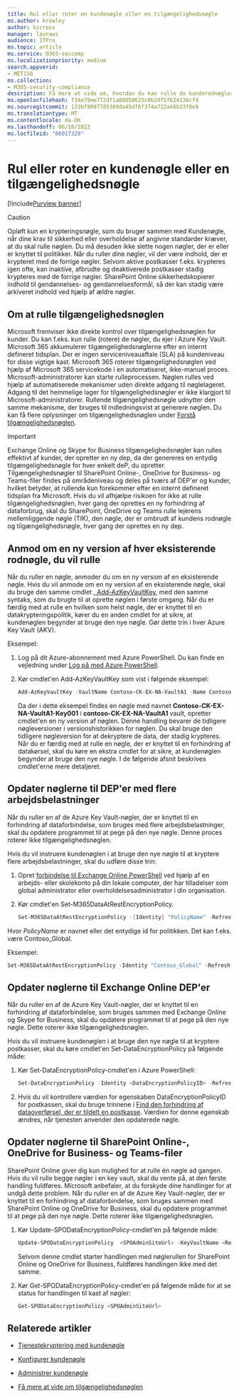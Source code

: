 ```yaml
---
title: Rul eller roter en kundenøgle eller en tilgængelighedsnøgle
ms.author: krowley
author: kccross
manager: laurawi
audience: ITPro
ms.topic: article
ms.service: O365-seccomp
ms.localizationpriority: medium
search.appverid:
- MET150
ms.collection:
- M365-security-compliance
description: Få mere at vide om, hvordan du kan rulle de kunderodnøgler, der er gemt i Azure Key Vault, som bruges sammen med kundenøglen. Tjenesterne omfatter filer af typen Exchange Online, Skype for Business, SharePoint Online, OneDrive for Business og Teams.
ms.openlocfilehash: f34e79ee772df1a88058625c0b2df5f62413bcfd
ms.sourcegitcommit: 133bf9097785309da45df6f374a712a48b33f8e9
ms.translationtype: MT
ms.contentlocale: da-DK
ms.lasthandoff: 06/10/2022
ms.locfileid: "66017328"
---
```

# <a name="roll-or-rotate-a-customer-key-or-an-availability-key"></a>Rul eller roter en kundenøgle eller en tilgængelighedsnøgle

[!include[Purview banner](../includes/purview-rebrand-banner.md)]

> [!CAUTION]
> Opløft kun en krypteringsnøgle, som du bruger sammen med Kundenøgle, når dine krav til sikkerhed eller overholdelse af angivne standarder kræver, at du skal rulle nøglen. Du må desuden ikke slette nogen nøgler, der er eller er knyttet til politikker. Når du ruller dine nøgler, vil der være indhold, der er krypteret med de forrige nøgler. Selvom aktive postkasser f.eks. krypteres igen ofte, kan inaktive, afbrudte og deaktiverede postkasser stadig krypteres med de forrige nøgler. SharePoint Online sikkerhedskopierer indhold til gendannelses- og gendannelsesformål, så der kan stadig være arkiveret indhold ved hjælp af ældre nøgler.

## <a name="about-rolling-the-availability-key"></a>Om at rulle tilgængelighedsnøglen

Microsoft fremviser ikke direkte kontrol over tilgængelighedsnøglen for kunder. Du kan f.eks. kun rulle (rotere) de nøgler, du ejer i Azure Key Vault. Microsoft 365 akkumulerer tilgængelighedsnøglerne efter en internt defineret tidsplan. Der er ingen serviceniveauaftale (SLA) på kundeniveau for disse vigtige kast. Microsoft 365 roterer tilgængelighedsnøglen ved hjælp af Microsoft 365 servicekode i en automatiseret, ikke-manuel proces. Microsoft-administratorer kan starte rulleprocessen. Nøglen rulles ved hjælp af automatiserede mekanismer uden direkte adgang til nøglelageret. Adgang til det hemmelige lager for tilgængelighedsnøgler er ikke klargjort til Microsoft-administratorer. Rullende tilgængelighedsnøgle udnytter den samme mekanisme, der bruges til indledningsvist at generere nøglen. Du kan få flere oplysninger om tilgængelighedsnøglen under [Forstå tilgængelighedsnøglen](customer-key-availability-key-understand.md).

> [!IMPORTANT]
> Exchange Online og Skype for Business tilgængelighedsnøgler kan rulles effektivt af kunder, der opretter en ny dep, da der genereres en entydig tilgængelighedsnøgle for hver enkelt deP, du opretter. Tilgængelighedsnøgler til SharePoint Online-, OneDrive for Business- og Teams-filer findes på områdeniveau og deles på tværs af DEP'er og kunder, hvilket betyder, at rullende kun forekommer efter en internt defineret tidsplan fra Microsoft. Hvis du vil afhjælpe risikoen for ikke at rulle tilgængelighedsnøglen, hver gang der oprettes en ny forhindring af dataforbrug, skal du SharePoint, OneDrive og Teams rulle lejerens mellemliggende nøgle (TIK), den nøgle, der er ombrudt af kundens rodnøgle og tilgængelighedsnøgle, hver gang der oprettes en ny dep.

## <a name="request-a-new-version-of-each-existing-root-key-you-want-to-roll"></a>Anmod om en ny version af hver eksisterende rodnøgle, du vil rulle

Når du ruller en nøgle, anmoder du om en ny version af en eksisterende nøgle. Hvis du vil anmode om en ny version af en eksisterende nøgle, skal du bruge den samme cmdlet [, Add-AzKeyVaultKey](/powershell/module/az.keyvault/add-azkeyvaultkey), med den samme syntaks, som du brugte til at oprette nøglen i første omgang. Når du er færdig med at rulle en hvilken som helst nøgle, der er knyttet til en datakrypteringspolitik, kører du en anden cmdlet for at sikre, at kundenøglen begynder at bruge den nye nøgle. Gør dette trin i hver Azure Key Vault (AKV).

Eksempel:

1. Log på dit Azure-abonnement med Azure PowerShell. Du kan finde en vejledning under [Log på med Azure PowerShell](/powershell/azure/authenticate-azureps).

2. Kør cmdlet'en Add-AzKeyVaultKey som vist i følgende eksempel:

   ```powershell
   Add-AzKeyVaultKey -VaultName Contoso-CK-EX-NA-VaultA1 -Name Contoso-CK-EX-NA-VaultA1-Key001 -Destination HSM -KeyOps @('wrapKey','unwrapKey') -NotBefore (Get-Date -Date "12/27/2016 12:01 AM")
   ```

   Da der i dette eksempel findes en nøgle med navnet **Contoso-CK-EX-NA-VaultA1-Key001** i **contoso-CK-EX-NA-VaultA1** vault, opretter cmdlet'en en ny version af nøglen. Denne handling bevarer de tidligere nøgleversioner i versionshistorikken for nøglen. Du skal bruge den tidligere nøgleversion for at dekryptere de data, der stadig krypteres. Når du er færdig med at rulle en nøgle, der er knyttet til en forhindring af datakørsel, skal du køre en ekstra cmdlet for at sikre, at kundenøglen begynder at bruge den nye nøgle. I de følgende afsnit beskrives cmdlet'erne mere detaljeret.
  
## <a name="update-the-keys-for-multi-workload-deps"></a>Opdater nøglerne til DEP'er med flere arbejdsbelastninger

Når du ruller en af de Azure Key Vault-nøgler, der er knyttet til en forhindring af dataforbindelse, som bruges med flere arbejdsbelastninger, skal du opdatere programmet til at pege på den nye nøgle. Denne proces roterer ikke tilgængelighedsnøglen.

Hvis du vil instruere kundenøglen i at bruge den nye nøgle til at kryptere flere arbejdsbelastninger, skal du udføre disse trin:

1. Opret [forbindelse til Exchange Online PowerShell](/powershell/exchange/connect-to-exchange-online-powershell) ved hjælp af en arbejds- eller skolekonto på din lokale computer, der har tilladelser som global administrator eller overholdelsesadministrator i din organisation.

2. Kør cmdlet'en Set-M365DataAtRestEncryptionPolicy.
  
   ```powershell
   Set-M365DataAtRestEncryptionPolicy -[Identity] "PolicyName" -Refresh
   ```

Hvor *PolicyName* er navnet eller det entydige id for politikken. Det kan f.eks. være Contoso_Global.

Eksempel:

```powershell
Set-M365DataAtRestEncryptionPolicy -Identity "Contoso_Global" -Refresh
```

## <a name="update-the-keys-for-exchange-online-deps"></a>Opdater nøglerne til Exchange Online DEP'er

Når du ruller en af de Azure Key Vault-nøgler, der er knyttet til en forhindring af dataforbindelse, som bruges sammen med Exchange Online og Skype for Business, skal du opdatere programmet til at pege på den nye nøgle. Dette roterer ikke tilgængelighedsnøglen.

Hvis du vil instruere kundenøglen i at bruge den nye nøgle til at kryptere postkasser, skal du køre cmdlet'en Set-DataEncryptionPolicy på følgende måde:

1. Kør Set-DataEncryptionPolicy-cmdlet'en i Azure PowerShell:
  
   ```powershell
   Set-DataEncryptionPolicy -Identity <DataEncryptionPolicyID> -Refresh
   ```

2. Hvis du vil kontrollere værdien for egenskaben DataEncryptionPolicyID for postkassen, skal du bruge trinnene i [Find den forhindring af dataoverførsel, der er tildelt en postkasse](customer-key-manage.md#determine-the-dep-assigned-to-a-mailbox). Værdien for denne egenskab ændres, når tjenesten anvender den opdaterede nøgle.
  
## <a name="update-the-keys-for-sharepoint-online-onedrive-for-business-and-teams-files"></a>Opdater nøglerne til SharePoint Online-, OneDrive for Business- og Teams-filer

SharePoint Online giver dig kun mulighed for at rulle én nøgle ad gangen. Hvis du vil rulle begge nøgler i en key vault, skal du vente på, at den første handling fuldføres. Microsoft anbefaler, at du forskyde dine handlinger for at undgå dette problem. Når du ruller en af de Azure Key Vault-nøgler, der er knyttet til en forhindring af dataforbindelse, som bruges sammen med SharePoint Online og OneDrive for Business, skal du opdatere programmet til at pege på den nye nøgle. Dette roterer ikke tilgængelighedsnøglen.

1. Kør Update-SPODataEncryptionPolicy-cmdlet'en på følgende måde:
  
   ```powershell
   Update-SPODataEncryptionPolicy  <SPOAdminSiteUrl> -KeyVaultName <ReplacementKeyVaultName> -KeyName <ReplacementKeyName> -KeyVersion <ReplacementKeyVersion> -KeyType <Primary | Secondary>
   ```

   Selvom denne cmdlet starter handlingen med nøglerullen for SharePoint Online og OneDrive for Business, fuldføres handlingen ikke med det samme.

2. Kør Get-SPODataEncryptionPolicy-cmdlet'en på følgende måde for at se status for handlingen til kast af nøgler:

   ```powershell
   Get-SPODataEncryptionPolicy <SPOAdminSiteUrl>
   ```

## <a name="related-articles"></a>Relaterede artikler

- [Tjenestekryptering med kundenøgle](customer-key-overview.md)

- [Konfigurer kundenøgle](customer-key-set-up.md)

- [Administrer kundenøgle](customer-key-manage.md)

- [Få mere at vide om tilgængelighedsnøglen](customer-key-availability-key-understand.md)
